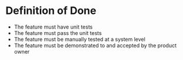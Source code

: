 # Definition of Done

* The feature must have unit tests
* The feature must pass the unit tests
* The feature must be manually tested at a system level
* The feature must be demonstrated to and accepted by the product owner